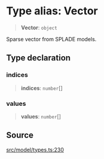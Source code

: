 # Type alias: Vector

> **Vector**: `object`

Sparse vector from SPLADE models.

## Type declaration

### indices

> **indices**: `number`[]

### values

> **values**: `number`[]

## Source

[src/model/types.ts:230](https://github.com/dexaai/llm-tools/blob/1257af6/src/model/types.ts#L230)
